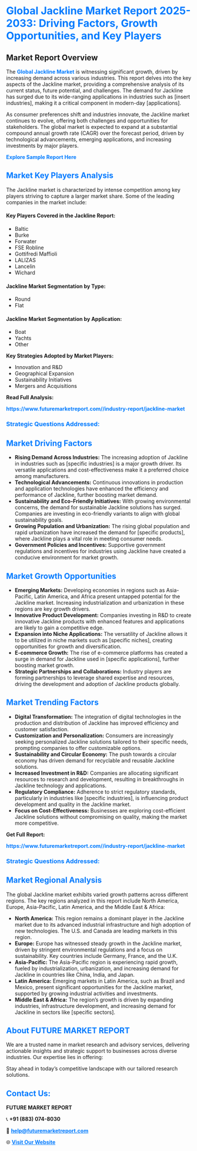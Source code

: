 <h1 style="color: #007BFF;">Global Jackline Market Report 2025-2033: Driving Factors, Growth Opportunities, and Key Players</h1>

<section id="overview">
<h2>Market Report Overview</h2>
<p>The <a href="https://www.futuremarketreport.com//industry-report/jackline-market" style="color: #007BFF; text-decoration: none;"><strong>Global Jackline Market</strong></a> is witnessing significant growth, driven by increasing demand across various industries. This report delves into the key aspects of the Jackline market, providing a comprehensive analysis of its current status, future potential, and challenges. The demand for Jackline has surged due to its wide-ranging applications in industries such as [insert industries], making it a critical component in modern-day [applications].</p>
<p>As consumer preferences shift and industries innovate, the Jackline market continues to evolve, offering both challenges and opportunities for stakeholders. The global market is expected to expand at a substantial compound annual growth rate (CAGR) over the forecast period, driven by technological advancements, emerging applications, and increasing investments by major players.</p>
</section>

<section id="overview">
<p><a href="https://www.futuremarketreport.com//request-sample/reportId=48474" style="color: #007BFF; text-decoration: none;"><strong>Explore Sample Report Here</strong></a></p>
</section>

<section id="key-players">
<h2 style="color: #007BFF;">Market Key Players Analysis</h2>
<p>The Jackline market is characterized by intense competition among key players striving to capture a larger market share. Some of the leading companies in the market include:</p>
<h4>Key Players Covered in the Jackline Report:</h4>
<ul><li>Baltic</li><li>Burke</li><li>Forwater</li><li>FSE Robline</li><li>Gottifredi Maffioli</li><li>LALIZAS</li><li>Lancelin</li><li>Wichard</li></ul>
<h4>Jackline Market Segmentation by Type:</h4>
<ul><li>Round</li><li>Flat</li></ul>

<h4>Jackline Market Segmentation by Application:</h4>
<ul><li>Boat</li><li>Yachts</li><li>Other</li></ul>
<p><strong>Key Strategies Adopted by Market Players:</strong></p>
<ul>
<li>Innovation and R&D</li>
<li>Geographical Expansion</li>
<li>Sustainability Initiatives</li>
<li>Mergers and Acquisitions</li>
</ul>
</section>

<section>
<p><strong>Read Full Analysis: </strong></p><a href="https://www.futuremarketreport.com//industry-report/jackline-market" style="color: #007BFF; text-decoration: none;"><strong>https://www.futuremarketreport.com//industry-report/jackline-market</strong></a>
<h3 style="color: #007BFF;">Strategic Questions Addressed:</h3>
</section>

<section id="driving-factors">
<h2 style="color: #007BFF;">Market Driving Factors</h2>
<ul>
<li><strong>Rising Demand Across Industries:</strong> The increasing adoption of Jackline in industries such as [specific industries] is a major growth driver. Its versatile applications and cost-effectiveness make it a preferred choice among manufacturers.</li>
<li><strong>Technological Advancements:</strong> Continuous innovations in production and application technologies have enhanced the efficiency and performance of Jackline, further boosting market demand.</li>
<li><strong>Sustainability and Eco-Friendly Initiatives:</strong> With growing environmental concerns, the demand for sustainable Jackline solutions has surged. Companies are investing in eco-friendly variants to align with global sustainability goals.</li>
<li><strong>Growing Population and Urbanization:</strong> The rising global population and rapid urbanization have increased the demand for [specific products], where Jackline plays a vital role in meeting consumer needs.</li>
<li><strong>Government Policies and Incentives:</strong> Supportive government regulations and incentives for industries using Jackline have created a conducive environment for market growth.</li>
</ul>
</section>

<section id="growth-opportunities">
<h2 style="color: #007BFF;">Market Growth Opportunities</h2>
<ul>
<li><strong>Emerging Markets:</strong> Developing economies in regions such as Asia-Pacific, Latin America, and Africa present untapped potential for the Jackline market. Increasing industrialization and urbanization in these regions are key growth drivers.</li>
<li><strong>Innovative Product Development:</strong> Companies investing in R&D to create innovative Jackline products with enhanced features and applications are likely to gain a competitive edge.</li>
<li><strong>Expansion into Niche Applications:</strong> The versatility of Jackline allows it to be utilized in niche markets such as [specific niches], creating opportunities for growth and diversification.</li>
<li><strong>E-commerce Growth:</strong> The rise of e-commerce platforms has created a surge in demand for Jackline used in [specific applications], further boosting market growth.</li>
<li><strong>Strategic Partnerships and Collaborations:</strong> Industry players are forming partnerships to leverage shared expertise and resources, driving the development and adoption of Jackline products globally.</li>
</ul>
</section>

<section id="trending-factors">
<h2 style="color: #007BFF;">Market Trending Factors</h2>
<ul>
<li><strong>Digital Transformation:</strong> The integration of digital technologies in the production and distribution of Jackline has improved efficiency and customer satisfaction.</li>
<li><strong>Customization and Personalization:</strong> Consumers are increasingly seeking personalized Jackline solutions tailored to their specific needs, prompting companies to offer customizable options.</li>
<li><strong>Sustainability and Circular Economy:</strong> The push towards a circular economy has driven demand for recyclable and reusable Jackline solutions.</li>
<li><strong>Increased Investment in R&D:</strong> Companies are allocating significant resources to research and development, resulting in breakthroughs in Jackline technology and applications.</li>
<li><strong>Regulatory Compliance:</strong> Adherence to strict regulatory standards, particularly in industries like [specific industries], is influencing product development and quality in the Jackline market.</li>
<li><strong>Focus on Cost-Effectiveness:</strong> Businesses are exploring cost-efficient Jackline solutions without compromising on quality, making the market more competitive.</li>
</ul>
</section>

<section>
<p><strong>Get Full Report: </strong></p><a href="https://www.futuremarketreport.com//industry-report/jackline-market" style="color: #007BFF; text-decoration: none;"><strong>https://www.futuremarketreport.com//industry-report/jackline-market</strong></a>
<h3 style="color: #007BFF;">Strategic Questions Addressed:</h3>
</section>


<section id="regional-analysis">
<h2 style="color: #007BFF;">Market Regional Analysis</h2>
<p>The global Jackline market exhibits varied growth patterns across different regions. The key regions analyzed in this report include North America, Europe, Asia-Pacific, Latin America, and the Middle East & Africa:</p>
<ul>
<li><strong>North America:</strong> This region remains a dominant player in the Jackline market due to its advanced industrial infrastructure and high adoption of new technologies. The U.S. and Canada are leading markets in this region.</li>
<li><strong>Europe:</strong> Europe has witnessed steady growth in the Jackline market, driven by stringent environmental regulations and a focus on sustainability. Key countries include Germany, France, and the U.K.</li>
<li><strong>Asia-Pacific:</strong> The Asia-Pacific region is experiencing rapid growth, fueled by industrialization, urbanization, and increasing demand for Jackline in countries like China, India, and Japan.</li>
<li><strong>Latin America:</strong> Emerging markets in Latin America, such as Brazil and Mexico, present significant opportunities for the Jackline market, supported by growing industrial activities and investments.</li>
<li><strong>Middle East & Africa:</strong> The region’s growth is driven by expanding industries, infrastructure development, and increasing demand for Jackline in sectors like [specific sectors].</li>
</ul>
</section>

<footer>
<h2 style="color: #007BFF;">About FUTURE MARKET REPORT</h2>
<p>We are a trusted name in market research and advisory services, delivering actionable insights and strategic support to businesses across diverse industries. Our expertise lies in offering:</p>

<p>Stay ahead in today’s competitive landscape with our tailored research solutions.</p>

<h2 style="color: #007BFF;">Contact Us:</h2>
<p><strong>FUTURE MARKET REPORT</strong></p>
<p>📞 <strong>+91 (883) 074-8030</strong></p>
<p>📧 <strong><a href="mailto:help@futuremarketreport.com" style="color: #007BFF;">help@futuremarketreport.com</a></strong></p>
<p>🌐 <strong><a href="https://www.futuremarketreport.com/" style="color: #007BFF;">Visit Our Website</a></strong></p>
</footer>